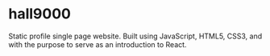 # hall9000
Static profile single page website. Built using JavaScript, HTML5, CSS3, and with the purpose to serve as an introduction to React.
